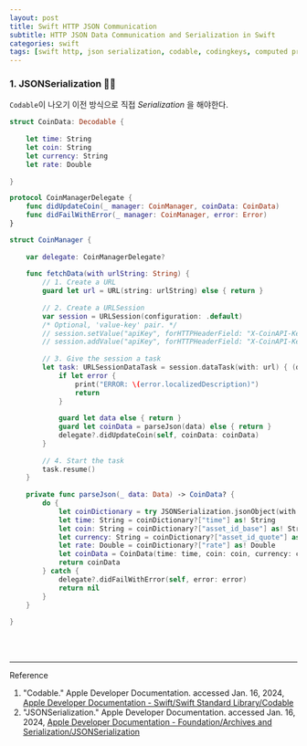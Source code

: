 ```yaml
---
layout: post
title: Swift HTTP JSON Communication
subtitle: HTTP JSON Data Communication and Serialization in Swift
categories: swift
tags: [swift http, json serialization, codable, codingkeys, computed properties]
---
```


### 1. JSONSerialization  👩‍💻

`Codable`이 나오기 이전 방식으로 직접 *Serialization* 을 해야한다.

```swift
struct CoinData: Decodable {
    
    let time: String
    let coin: String
    let currency: String
    let rate: Double
    
}

protocol CoinManagerDelegate {
    func didUpdateCoin(_ manager: CoinManager, coinData: CoinData)
    func didFailWithError(_ manager: CoinManager, error: Error)
}

struct CoinManager {
    
    var delegate: CoinManagerDelegate?
    
    func fetchData(with urlString: String) {
        // 1. Create a URL
        guard let url = URL(string: urlString) else { return }
        
        // 2. Create a URLSession
        var session = URLSession(configuration: .default)
        /* Optional, 'value-key' pair. */
        // session.setValue("apiKey", forHTTPHeaderField: "X-CoinAPI-Key")
        // session.addValue("apiKey", forHTTPHeaderField: "X-CoinAPI-Key")  // Same to 'setValue' method.
        
        // 3. Give the session a task
        let task: URLSessionDataTask = session.dataTask(with: url) { (data, response, error) in
            if let error {
                print("ERROR: \(error.localizedDescription)")
                return
            }
            
            guard let data else { return }
            guard let coinData = parseJson(data) else { return }
            delegate?.didUpdateCoin(self, coinData: coinData)
        }
        
        // 4. Start the task
        task.resume()
    }
    
    private func parseJson(_ data: Data) -> CoinData? {
        do {
            let coinDictionary = try JSONSerialization.jsonObject(with: data, options: .mutableContainers) as? [String: Any]
            let time: String = coinDictionary?["time"] as! String
            let coin: String = coinDictionary?["asset_id_base"] as! String
            let currency: String = coinDictionary?["asset_id_quote"] as! String
            let rate: Double = coinDictionary?["rate"] as! Double
            let coinData = CoinData(time: time, coin: coin, currency: currency, rate: rate)
            return coinData
        } catch {
            delegate?.didFailWithError(self, error: error)
            return nil
        }
    }
    
}
```





<br><br>

---
Reference

1. "Codable." Apple Developer Documentation. accessed Jan. 16, 2024, [Apple Developer Documentation - Swift/Swift Standard Library/Codable][Codable]
2. "JSONSerialization." Apple Developer Documentation. accessed Jan. 16, 2024, [Apple Developer Documentation - Foundation/Archives and Serialization/JSONSerialization][JSONSerialization]

[Codable]:https://developer.apple.com/documentation/swift/codable
[JSONSerialization]:https://developer.apple.com/documentation/foundation/jsonserialization
